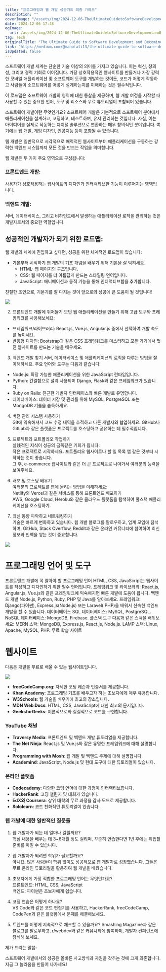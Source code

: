 ```yaml
---
title: "프로그래밍과 웹 개발 성공가의 최종 가이드"
description: ""
coverImage: "/assets/img/2024-12-06-TheUltimateGuidetoSoftwareDevelopmentandBecomingaSuccessfulWebDeveloper_0.png"
date: 2024-12-06 17:48
ogImage:
  url: /assets/img/2024-12-06-TheUltimateGuidetoSoftwareDevelopmentandBecomingaSuccessfulWebDeveloper_0.png
tag: Tech
originalTitle: "The Ultimate Guide to Software Development and Becoming a Successful Web Developer"
link: "https://medium.com/@manofati13/the-ultimate-guide-to-software-development-and-becoming-a-successful-web-developer-843569b03cec"
isUpdated: false
---
```


소프트웨어 개발 세계는 단순한 기술 이상의 의미를 가지고 있습니다. 이는 혁신, 창의성, 그리고 경력 기회로 이어집니다. 가장 상호작용적인 웹사이트를 만들거나 가장 강력한 모바일 애플리케이션 및 소프트웨어 도구를 개발하는 것이든, 코드가 어떻게 작동하고 사람들이 소프트웨어를 어떻게 설계하는지를 이해하는 것은 필수적입니다.

이 로드맵은 소프트웨어 개발의 영역에 대한 통찰을 제공하며, 웹 개발 여정을 시작할 때 사용할 수 있는 중요한 언어, 도구 및 리소스와 무료 튜토리얼이 포함되어 있습니다.

소프트웨어 개발이란 무엇인가요?
소프트웨어 개발은 기본적으로 소프트웨어 분야에서 애플리케이션을 설계하고, 코딩하고, 테스트하며, 유지 관리하는 것입니다. 사실, 이는 아이디어를 실제로 작동하는 디지털 솔루션으로 변환하는 매우 창의적인 분야입니다. 여기에는 웹 개발, 게임 디자인, 인공지능 등이 포함될 수 있습니다.

<!-- seedividend - 사각형 -->

<ins class="adsbygoogle"
     style="display:block"
     data-ad-client="ca-pub-4877378276818686"
     data-ad-slot="1898504329"
     data-ad-format="auto"
     data-full-width-responsive="true"></ins>

<script>
     (adsbygoogle = window.adsbygoogle || []).push({});
</script>

웹 개발은 일반적으로 시각적으로 매력적인 웹사이트부터 애플리케이션을 구동하는 강력한 백엔드 시스템까지 모든 것을 만드는 작업을 의미합니다.

웹 개발은 두 가지 주요 영역으로 구성됩니다:

### 프론트엔드 개발:

사용자가 상호작용하는 웹사이트의 디자인과 인터랙티브한 기능이 이루어지는 영역입니다.

### 백엔드 개발:

<!-- seedividend - 사각형 -->

<ins class="adsbygoogle"
     style="display:block"
     data-ad-client="ca-pub-4877378276818686"
     data-ad-slot="1898504329"
     data-ad-format="auto"
     data-full-width-responsive="true"></ins>

<script>
     (adsbygoogle = window.adsbygoogle || []).push({});
</script>

서버, 데이터베이스, 그리고 비하인드에서 발생하는 애플리케이션 로직을 관리하는 것은 개발자로서의 중요한 역할입니다.

## 성공적인 개발자가 되기 위한 로드맵:

웹 개발의 세계에 진입하고 싶다면, 성공을 위한 체계적인 로드맵이 있습니다:

- 기본부터 시작하기
  웹 개발의 기초 개념을 배우기 위해 기본을 잘 익히세요.
  - HTML: 웹 페이지의 구조입니다.
  - CSS: 웹 페이지를 더 아름답게 만드는 스타일링 언어입니다.
  - JavaScript: 애니메이션과 동적 기능을 통해 인터랙티브함을 추가합니다.

친절한 조언으로, 기본기를 잘 다지는 것이 앞으로의 성공에 큰 도움이 될 것입니다!

<!-- seedividend - 사각형 -->

<ins class="adsbygoogle"
     style="display:block"
     data-ad-client="ca-pub-4877378276818686"
     data-ad-slot="1898504329"
     data-ad-format="auto"
     data-full-width-responsive="true"></ins>

<script>
     (adsbygoogle = window.adsbygoogle || []).push({});
</script>

<img src="/assets/img/2024-12-06-TheUltimateGuidetoSoftwareDevelopmentandBecomingaSuccessfulWebDeveloper_1.png" />

2. 프론트엔드 개발에 뛰어들기
   모던 웹 애플리케이션을 만들기 위해 고급 도구와 프레임워크를 사용해보세요:

- 프레임워크/라이브러리: React.js, Vue.js, Angular.js 중에서 선택하여 개발 속도를 높이세요.
- 반응형 디자인: Bootstrap과 같은 CSS 프레임워크를 마스터하고 모든 기기에서 멋진 웹사이트를 만드는 기술을 배우세요.

3. 백엔드 개발 찾기
   서버, 데이터베이스 및 애플리케이션의 로직을 다루는 방법을 잘 이해하세요. 주요 언어와 도구는 다음과 같습니다:

- Node.js: 확장 가능한 애플리케이션을 위한 JavaScript 런타임입니다.
- Python: 간결함으로 널리 사용되며 Django, Flask와 같은 프레임워크가 있습니다.
- Ruby on Rails: 친근한 개발자 인터페이스와 빠른 개발로 유명합니다.
- 데이터베이스: 데이터 저장 및 관리를 위해 MySQL, PostgreSQL 또는 MongoDB 기술을 습득하세요.

<!-- seedividend - 사각형 -->

<ins class="adsbygoogle"
     style="display:block"
     data-ad-client="ca-pub-4877378276818686"
     data-ad-slot="1898504329"
     data-ad-format="auto"
     data-full-width-responsive="true"></ins>

<script>
     (adsbygoogle = window.adsbygoogle || []).push({});
</script>

4. 버전 관리 시스템 사용하기  
   Git에 익숙해져서 코드 수정 내역을 추적하고 다른 개발자와 협업하세요. GitHub나 GitLab과 같은 플랫폼은 프로젝트를 호스팅하고 공유하는 데 필수적입니다.

5. 프로젝트와 포트폴리오 작업하기  
   실践적인 지식이 성공의 금쪽같은 기회가 됩니다:  
   작은 프로젝트로 시작하세요. 포트폴리오 웹사이트나 할 일 목록 앱 같은 것부터 시작하는 것이 좋습니다.  
   그 후, e-commerce 웹사이트와 같은 더 큰 프로젝트로 나아가서 여러분의 능력을 보여주세요.

6. 배포 및 호스팅 배우기  
   여러분의 프로젝트를 웹에 올리는 방법을 이해하세요:  
   Netlify와 Vercel과 같은 서비스를 통해 프론트엔드 배포하기  
   AWS, Google Cloud, Heroku와 같은 클라우드 플랫폼을 탐색하여 풀스택 애플리케이션을 호스팅하기.

7. 최신 동향 파악하고 네트워킹하기  
   기술은 빠르게 변화하고 있습니다. 웹 개발 블로그를 팔로우하고, 업계 모임에 참석하며, GitHub, Stack Overflow, Reddit과 같은 온라인 커뮤니티에 참여하여 최신 정보와 인맥을 쌓는 것이 중요합니다.

<!-- seedividend - 사각형 -->

<ins class="adsbygoogle"
     style="display:block"
     data-ad-client="ca-pub-4877378276818686"
     data-ad-slot="1898504329"
     data-ad-format="auto"
     data-full-width-responsive="true"></ins>

<script>
     (adsbygoogle = window.adsbygoogle || []).push({});
</script>

<img src="/assets/img/2024-12-06-TheUltimateGuidetoSoftwareDevelopmentandBecomingaSuccessfulWebDeveloper_2.png" />

# 프로그래밍 언어 및 도구

프론트엔드 개발에 꼭 알아야 할 프로그래밍 언어
HTML, CSS, JavaScript는 웹사이트를 작성하고 디자인하기 위한 필수 언어입니다.
프레임워크 및 라이브러리: React.js, Angular.js, Vue.js와 같은 프레임워크에 익숙해지면 빠른 개발에 도움이 됩니다.
백엔드 개발
Node.js, Python, Ruby, PHP 및 Java를 알아보세요.
프레임워크: Django(파이썬), Express.js(Node.js) 또는 Laravel( PHP)을 배워서 신속한 백엔드 개발을 할 수 있습니다.
데이터베이스
SQL 데이터베이스: MySQL, PostgreSQL.
NoSQL 데이터베이스: MongoDB, Firebase.
풀스택 도구
다음과 같은 스택을 배워보세요:
MERN 스택: MongoDB, Express.js, React.js, Node.js.
LAMP 스택: Linux, Apache, MySQL, PHP.
무료 학습 사이트

# 웹사이트

<!-- seedividend - 사각형 -->

<ins class="adsbygoogle"
     style="display:block"
     data-ad-client="ca-pub-4877378276818686"
     data-ad-slot="1898504329"
     data-ad-format="auto"
     data-full-width-responsive="true"></ins>

<script>
     (adsbygoogle = window.adsbygoogle || []).push({});
</script>

다음은 개발을 무료로 배울 수 있는 웹사이트입니다.

<img src="/assets/img/2024-12-06-TheUltimateGuidetoSoftwareDevelopmentandBecomingaSuccessfulWebDeveloper_3.png" />

- **freeCodeCamp.org**: 자세한 코딩 레슨과 인증서를 제공합니다.
- **Khan Academy**: 프로그래밍 기초를 배우고자 하는 초보자에게 매우 유용합니다.
- **W3Schools**: 웹 기술을 배우기에 최고의 장소입니다.
- **MDN Web Docs**: HTML, CSS, JavaScript에 대한 최고의 문서입니다.
- **GeeksforGeeks**: 이론적으로와 실질적으로 코드를 구현합니다.

### YouTube 채널

- **Traversy Media**: 프론트엔드 및 백엔드 개발 튜토리얼을 제공합니다.
- **The Net Ninja**: React.js 및 Vue.js와 같은 유명한 프레임워크에 대해 설명합니다.
- **Programming with Mosh**: 웹 개발 및 백엔드 주제에 대해 설명합니다.
- **Academind**: JavaScript, Node.js 및 현대 도구에 대한 튜토리얼이 있습니다.

### 온라인 플랫폼

- **Codecademy**: 다양한 코딩 언어에 대한 과정이 인터랙티브합니다.
- **HackerRank**: 코딩 챌린지 및 대회가 있습니다.
- **EdX와 Coursera**: 상위 대학의 무료 과정을 감사 모드로 제공합니다.
- **Sololearn**: 코드 친화적인 튜토리얼이 있습니다.

### 웹 개발에 대한 일반적인 질문들

<!-- seedividend - 사각형 -->

<ins class="adsbygoogle"
     style="display:block"
     data-ad-client="ca-pub-4877378276818686"
     data-ad-slot="1898504329"
     data-ad-format="auto"
     data-full-width-responsive="true"></ins>

<script>
     (adsbygoogle = window.adsbygoogle || []).push({});
</script>

1. 웹 개발자가 되는 데 얼마나 걸릴까요?  
   핵심 내용을 배우는 데 3~6개월 정도 걸리며, 꾸준히 연습한다면 1년 후에는 취업할 준비를 마칠 수 있습니다.

2. 웹 개발자가 되려면 학위가 필요할까요?  
   아니요. 많은 사람들이 학위 없이도 성공적으로 웹 개발자로 성장했습니다. 그들은 무료 온라인 튜토리얼을 활용하여 웹 개발을 배웠습니다.

3. 초보자에게 가장 적합한 프로그래밍 언어는 무엇인가요?  
   프론트엔드: HTML, CSS, JavaScript  
   백엔드: 파이썬은 초보자에게 쉽습니다.

4. 코딩 연습은 어떻게 하나요?  
   VS Code와 같은 코드 편집기를 사용하고, HackerRank, freeCodeCamp, CodePen과 같은 플랫폼에서 문제를 해결해보세요.

<!-- seedividend - 사각형 -->

<ins class="adsbygoogle"
     style="display:block"
     data-ad-client="ca-pub-4877378276818686"
     data-ad-slot="1898504329"
     data-ad-format="auto"
     data-full-width-responsive="true"></ins>

<script>
     (adsbygoogle = window.adsbygoogle || []).push({});
</script>

5. 트렌드를 어떻게 지속적으로 체크할 수 있을까요?
   Smashing Magazine과 같은 블로그를 팔로우하고, r/webdev와 같은 커뮤니티에 참여하며, 개발자 컨퍼런스에 참석해 보세요.

제가 드리는 말씀:

소프트웨어 개발에서의 성공은 올바른 사고방식과 자원을 갖추는 것에 크게 의존합니다. 지금 그 놀라움을 만들어 나가세요!
